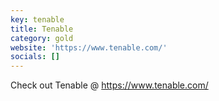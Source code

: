```yaml
---
key: tenable
title: Tenable
category: gold
website: 'https://www.tenable.com/'
socials: []
---
```


Check out Tenable @ https://www.tenable.com/